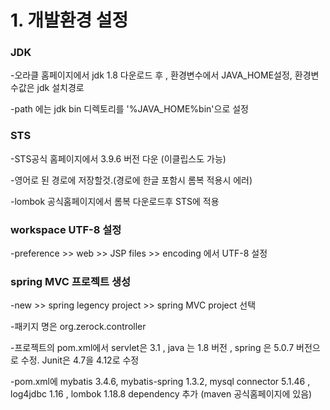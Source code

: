 # 1. 개발환경 설정


### JDK

-오라클 홈페이지에서 jdk 1.8 다운로드 후 , 환경변수에서  JAVA_HOME설정, 환경변수값은 jdk 설치경로

-path 에는 jdk bin 디렉토리를 '%JAVA_HOME%bin'으로 설정


### STS

-STS공식 홈페이지에서 3.9.6 버전 다운 (이클립스도 가능)

-영어로 된 경로에 저장할것.(경로에 한글 포함시 롬복 적용시 에러)

-lombok 공식홈페이지에서 롬복 다운로드후 STS에 적용


### workspace UTF-8 설정

-preference >> web >> JSP files >> encoding 에서 UTF-8 설정


### spring MVC 프로젝트 생성

-new >> spring legency project >> spring MVC project 선택

-패키지 명은 org.zerock.controller

-프로젝트의 pom.xml에서 servlet은 3.1 , java 는 1.8 버전 , spring 은 5.0.7 버전으로 수정. Junit은 4.7을 4.12로 수정

-pom.xml에 mybatis 3.4.6, mybatis-spring 1.3.2, mysql connector 5.1.46 , log4jdbc 1.16 , lombok 1.18.8 dependency 추가
(maven 공식홈페이지에 있음)

